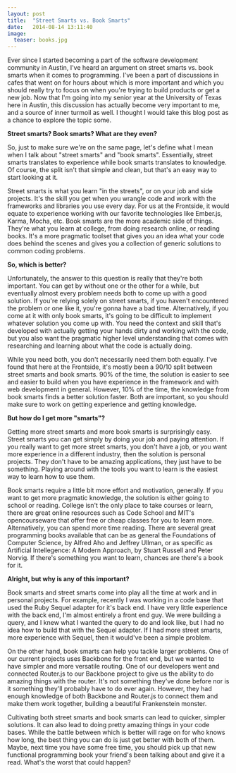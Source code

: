 ```yaml
---
layout: post
title:  "Street Smarts vs. Book Smarts"
date:   2014-08-14 13:11:40
image:
  teaser: books.jpg
---
```

Ever since I started becoming a part of the software development community in
Austin, I've heard an argument on street smarts vs. book smarts when it comes
to programming. I've been a part of discussions in cafes that went on for
hours about which is more important and which you should really try to focus
on when you're trying to build products or get a new job. Now that I'm going
into my senior year at the University of Texas here in Austin, this discussion
has actually become very important to me, and a source of inner turmoil as
well. I thought I would take this blog post as a chance to explore the topic
some.

**Street smarts? Book smarts? What are they even?**

So, just to make sure we're on the same page, let's define what I mean when I
talk about "street smarts" and "book smarts". Essentially, street smarts
translates to experience while book smarts translates to knowledge. Of course,
the split isn't that simple and clean, but that's an easy way to start looking
at it.

Street smarts is what you learn "in the streets", or on your job and side
projects. It's the skill you get when you wrangle code and work with the
frameworks and libraries you use every day. For us at the Frontside, it would
equate to experience working with our favorite technologies like Ember.js,
Karma, Mocha, etc. Book smarts are the more academic side of things. They're
what you learn at college, from doing research online, or reading books. It's
a more pragmatic toolset that gives you an idea what your code does behind the
scenes and gives you a collection of generic solutions to common coding
problems.

**So, which is better?**

Unfortunately, the answer to this question is really that they're both
important. You can get by without one or the other for a while, but eventually
almost every problem needs both to come up with a good solution. If you're
relying solely on street smarts, if you haven't encountered the problem or one
like it, you're gonna have a bad time. Alternatively, if you come at it with
only book smarts, it's going to be difficult to implement whatever solution
you come up with. You need the context and skill that's developed with
actually getting your hands dirty and working with the code, but you also want
the pragmatic higher level understanding that comes with researching and
learning about what the code is actually doing.

While you need both, you don't necessarily need them both equally. I've found
that here at the Frontside, it's mostly been a 90/10 split between street
smarts and book smarts. 90% of the time, the solution is easier to see and
easier to build when you have experience in the framework and with web
development in general. However, 10% of the time, the knowledge from book
smarts finds a better solution faster. Both are important, so you should make
sure to work on getting experience and getting knowledge.

**But how do I get more "smarts"?**

Getting more street smarts and more book smarts is surprisingly easy. Street
smarts you can get simply by doing your job and paying attention. If you
really want to get more street smarts, you don't have a job, or you want more
experience in a different industry, then the solution is personal projects.
They don't have to be amazing applications, they just have to be something.
Playing around with the tools you want to learn is the easiest way to learn
how to use them.

Book smarts require a little bit more effort and motivation, generally. If you
want to get more pragmatic knowledge, the solution is either going to school
or reading. College isn't the only place to take courses or learn, there are
great online resources such as Code School and MIT's opencourseware that offer
free or cheap classes for you to learn more. Alternatively, you can spend more
time reading. There are several great programming books available that can be
as general the Foundations of Computer Science, by Alfred Aho and Jeffrey
Ullman, or as specific as Artificial Intellegence: A Modern Approach, by
Stuart Russell and Peter Norvig. If there's something you want to learn,
chances are there's a book for it.

**Alright, but why is any of this important?**

Book smarts and street smarts come into play all the time at work and in
personal projects. For example, recently I was working in a code base that
used the Ruby Sequel adapter for it's back end. I have very little experience
with the back end, I'm almost entirely a front end guy. We were building a
query, and I knew what I wanted the query to do and look like, but I had no
idea how to build that with the Sequel adapter. If I had more street smarts,
more experience with Sequel, then it would've been a simple problem.

On the other hand, book smarts can help you tackle larger problems. One of our
current projects uses Backbone for the front end, but we wanted to have
simpler and more versatile routing. One of our developers went and connected
Router.js to our Backbone project to give us the ability to do amazing things
with the router. It's not something they've done before nor is it something
they'll probably have to do ever again. However, they had enough knowledge of
both Backbone and Router.js to connect them and make them work together,
building a beautiful Frankenstein monster.

Cultivating both street smarts and book smarts can lead to quicker, simpler
solutions. It can also lead to doing pretty amazing things in your code bases.
While the battle between which is better will rage on for who knows how long,
the best thing you can do is just get better with both of them. Maybe, next
time you have some free time, you should pick up that new functional
programming book your friend's been talking about and give it a read. What's
the worst that could happen?
